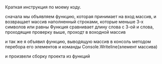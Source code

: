 Краткая инструкция по моему коду.

сначала мы объявляем функцию, которая принимает на вход массив, и возвращает массив наполненный строками, которые меньше 3-х символов или равны
Функция сравнивает длину слова с 3-ой
и слова, проходящие проверку выше, проходт в воходной массив

и так же я объявил функцию, выводящую массив в консоль
методом перебора его элементов и команды Console.Writeline(элемент массива)

и произвели сборку проекта из функций

